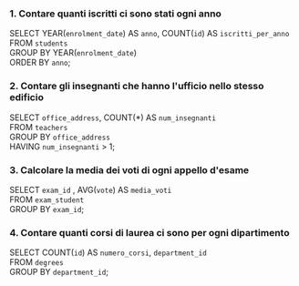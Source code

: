 ### 1. Contare quanti iscritti ci sono stati ogni anno

SELECT YEAR(`enrolment_date`) AS `anno`, COUNT(`id`) AS `iscritti_per_anno` <br>
FROM `students` <br>
GROUP BY YEAR(`enrolment_date`) <br>
ORDER BY `anno`; <br>

### 2. Contare gli insegnanti che hanno l'ufficio nello stesso edificio

SELECT `office_address`, COUNT(\*) AS `num_insegnanti` <br>
FROM `teachers` <br>
GROUP BY `office_address` <br>
HAVING `num_insegnanti` > 1; <br>

### 3. Calcolare la media dei voti di ogni appello d'esame

SELECT `exam_id` , AVG(`vote`) AS `media_voti` <br>
FROM `exam_student` <br>
GROUP BY `exam_id`; <br>

### 4. Contare quanti corsi di laurea ci sono per ogni dipartimento

SELECT COUNT(`id`) AS `numero_corsi`, `department_id` <br>
FROM `degrees` <br>
GROUP BY `department_id`; <br>
